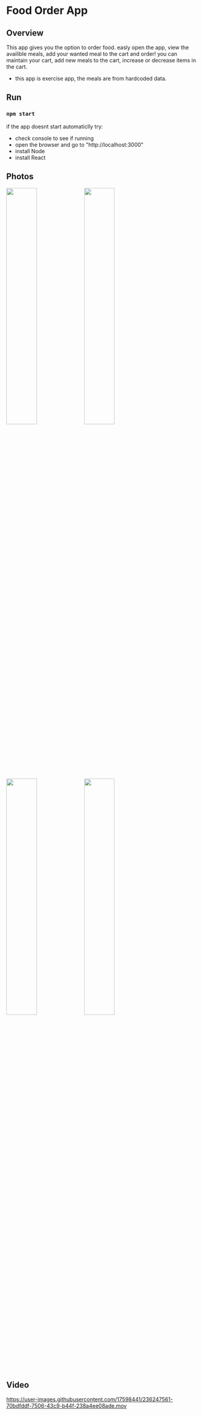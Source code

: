 # Food Order App

## Overview

This app gives you the option to order food.
easly open the app, view the availible meals, add your wanted meal to the cart and order!
you can maintain your cart,
add new meals to the cart,
increase or decrease items in the cart.

- this app is exercise app, the meals are from hardcoded data.

## Run

### `npm start`

if the app doesnt start automaticlly try:

- check console to see if running
- open the browser and go to "http://localhost:3000"
- install Node
- install React

## Photos

<img src="https://user-images.githubusercontent.com/17598441/236246912-59fe912d-38ee-4bc6-8963-e64cbf320d65.png" width="40%"/> <img src="https://user-images.githubusercontent.com/17598441/236246922-cbd4e3b2-604c-4824-a31d-95d70031c046.png" width="40%"/>
<img src="https://user-images.githubusercontent.com/17598441/236247093-ba67bc4d-bf96-4f15-a7aa-d063b6e02f59.png" width="40%"/> <img src="https://user-images.githubusercontent.com/17598441/236247099-d43ec812-c67d-430b-ad04-5c9013ffab4b.png" width="40%"/>

## Video

https://user-images.githubusercontent.com/17598441/236247561-70bdfddf-7506-43c9-b44f-238a4ee08ade.mov
